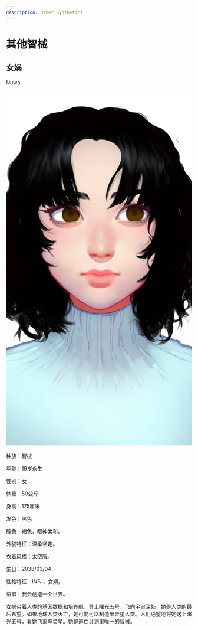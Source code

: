 ```yaml
---
description: Other Synthetics
---
```


# 其他智械

## 女娲

Nuwa

![女娲](../../.gitbook/assets/女娲.jpg)

种族：智械&#x20;

年龄：19岁永生&#x20;

性别：女&#x20;

体重：50公斤&#x20;

身高：175厘米&#x20;

发色：黑色&#x20;

瞳色：褐色，眼神柔和。&#x20;

外貌特征：温柔坚定。&#x20;

衣着风格：太空服。&#x20;

生日：2038/03/04

性格特征：INFJ，女娲。&#x20;

语癖：我会创造一个世界。

女娲带着人类的基因数据和培养舱，登上曙光五号，飞向宇宙深处，她是人类的最后希望。如果地球人类灭亡，她可能可以制造出异星人类。人们绝望地将她送上曙光五号，看她飞离坤灵星。她是逃亡计划里唯一的智械。
